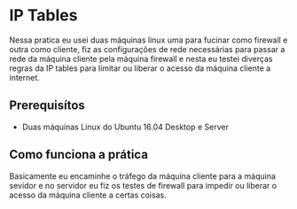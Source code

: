 # IP Tables

Nessa pratica eu usei duas máquinas linux uma para fucinar como firewall e outra como cliente, fiz as configurações de rede necessárias para
passar a rede da máquina cliente pela máquina firewall e nesta eu testei diverças regras da IP tables para limitar ou liberar o acesso da
máquina cliente a internet.

## Prerequisítos

* Duas máquinas Linux do Ubuntu 16.04 Desktop e Server

## Como funciona a prática

Basicamente eu encaminhe o tráfego da máquina cliente para a máquina sevidor e no servidor eu fiz os testes de firewall para impedir ou
liberar o acesso da máquina cliente a certas coisas.

